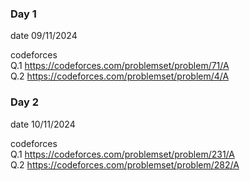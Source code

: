 ### Day 1
date 09/11/2024

codeforces 
<br>
Q.1 https://codeforces.com/problemset/problem/71/A<br>
Q.2 https://codeforces.com/problemset/problem/4/A


### Day 2
date 10/11/2024

codeforces 
<br>
Q.1 https://codeforces.com/problemset/problem/231/A<br>
Q.2 https://codeforces.com/problemset/problem/282/A
